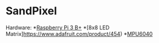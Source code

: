 # SandPixel

Hardware: \*[Raspberry Pi 3 B+](https://www.raspberrypi.org/products/raspberry-pi-3-model-b-plus/) \*[8x8 LED Matrix]https://www.adafruit.com/product/454) \*[MPU6040](https://www.amazon.com/HiLetgo-MPU-6050-Accelerometer-Gyroscope-Converter/dp/B01DK83ZYQ/ref=sr_1_1_sspa?keywords=mpu6050&qid=1578289386&sr=8-1-spons&psc=1&spLa=ZW5jcnlwdGVkUXVhbGlmaWVyPUEyUkFBVDk4VlVVQzlQJmVuY3J5cHRlZElkPUEwMzg5NzE5Nk9IMEZDM05VOFBSJmVuY3J5cHRlZEFkSWQ9QTA3ODM3MDIyMUJJQzU1WjFJNTJZJndpZGdldE5hbWU9c3BfYXRmJmFjdGlvbj1jbGlja1JlZGlyZWN0JmRvTm90TG9nQ2xpY2s9dHJ1ZQ==)
